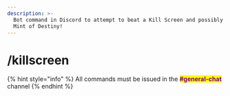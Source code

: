```yaml
---
description: >-
  Bot command in Discord to attempt to beat a Kill Screen and possibly win the
  Mint of Destiny!
---
```


# /killscreen

{% hint style="info" %}
All commands must be issued in the <mark style="color:purple;">**#general-chat**</mark> channel
{% endhint %}
